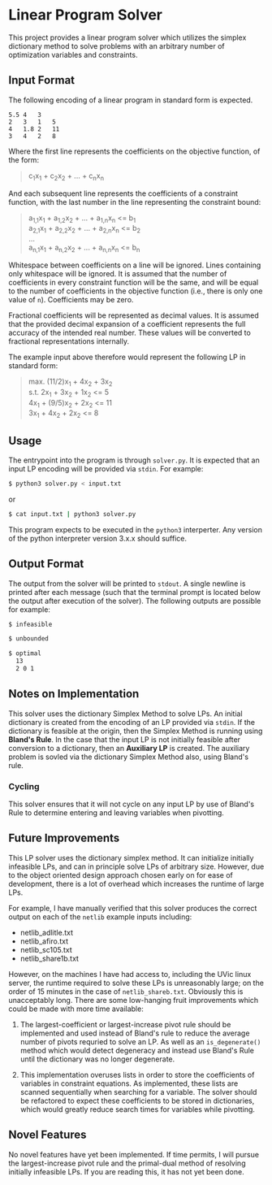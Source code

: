 # Linear Program Solver
This project provides a linear program solver which utilizes the simplex dictionary method to solve problems with an arbitrary number of optimization variables and constraints.

## Input Format
The following encoding of a linear program in standard form is expected.

```
5.5	4	3
2	3	1	5
4	1.8	2	11
3	4	2	8
```

Where the first line represents the coefficients on the objective function, of the form:

> c<sub>1</sub>x<sub>1</sub> + c<sub>2</sub>x<sub>2</sub> + ... + c<sub>n</sub>x<sub>n</sub>

And each subsequent line represents the coefficients of a constraint function, with the last number in the line representing the constraint bound:

> a<sub>1,1</sub>x<sub>1</sub> + a<sub>1,2</sub>x<sub>2</sub> + ... + a<sub>1,n</sub>x<sub>n</sub> <= b<sub>1</sub>  
> a<sub>2,1</sub>x<sub>1</sub> + a<sub>2,2</sub>x<sub>2</sub> + ... + a<sub>2,n</sub>x<sub>n</sub> <= b<sub>2</sub>  
> ...  
> a<sub>n,1</sub>x<sub>1</sub> + a<sub>n,2</sub>x<sub>2</sub> + ... + a<sub>n,n</sub>x<sub>n</sub> <= b<sub>n</sub> 

Whitespace between coefficients on a line will be ignored. Lines containing only whitespace will be ignored. It is assumed that the number of  coefficients in every constraint function will be the same, and will be equal to the number of  coefficients in the objective function (i.e., there is only one value of `n`). Coefficients may be zero.

Fractional coefficients will be represented as decimal values. It is assumed that the provided decimal expansion of a coefficient represents the full accuracy of the intended real number. These values will be converted to fractional representations internally. 

The example input above therefore would represent the following LP in standard form:

> max. (11/2)x<sub>1</sub> + 4x<sub>2</sub> + 3x<sub>2</sub>  
> s.t. 2x<sub>1</sub> + 3x<sub>2</sub> + 1x<sub>2</sub> <= 5  
> 4x<sub>1</sub> + (9/5)x<sub>2</sub> + 2x<sub>2</sub> <= 11  
> 3x<sub>1</sub> + 4x<sub>2</sub> + 2x<sub>2</sub> <= 8

## Usage
The entrypoint into the program is through `solver.py`. It is expected that an input LP encoding will be provided via `stdin`. For example:

```bash
$ python3 solver.py < input.txt
```
or
```bash
$ cat input.txt | python3 solver.py
```

This program expects to be executed in the `python3` interperter. Any version of the python interpreter version 3.x.x should suffice.

## Output Format

The output from the solver will be printed to `stdout`. A single newline is printed after each message (such that the terminal prompt is located below the output after execution of the solver). The following outputs are possible for example:

```bash
$ infeasible

$ unbounded

$ optimal
  13
  2 0 1

```

## Notes on Implementation

This solver uses the dictionary Simplex Method to solve LPs. An initial dictionary is created from the encoding of an LP provided via `stdin`. If the dictionary is feasible at the origin, then the Simplex Method is running using **Bland's Rule**. In the case that the input LP is not initially feasible after conversion to a dictionary, then an **Auxiliary LP** is created. The auxiliary problem is sovled via the dictionary Simplex Method also, using Bland's rule.

### Cycling

This solver ensures that it will not cycle on any input LP by use of Bland's Rule to determine entering and leaving variables when pivotting.

## Future Improvements

This LP solver uses the dictionary simplex method. It can initialize initially infeasible LPs, and can in principle solve LPs of arbitrary size. However, due to the object oriented design approach chosen early on for ease of development, there is a lot of overhead which increases the runtime of large LPs.

For example, I have manually verified that this solver produces the correct output on each of the `netlib` example inputs including:
- netlib_adlitle.txt
- netlib_afiro.txt
- netlib_sc105.txt
- netlib_share1b.txt

However, on the machines I have had access to, including the UVic linux server, the runtime required to solve these LPs is unreasonably large; on the order of 15 minutes in the case of `netlib_shareb.txt`. Obviously this is unacceptably long. There are some low-hanging fruit improvements which could be made with more time available:

1. The largest-coefficient or largest-increase pivot rule should be implemented and used instead of Bland's rule to reduce the average number of pivots requried to solve an LP. As well as an `is_degenerate()` method which would detect degeneracy and instead use Bland's Rule until the dictionary was no longer degenerate.

2. This implementation overuses lists in order to store the coefficients of variables in constraint equations. As implemented, these lists are scanned sequentially when searching for a variable. The solver should be refactored to expect these coefficients to be stored in dictionaries, which would greatly reduce search times for variables while pivotting.

## Novel Features

No novel features have yet been implemented. If time permits, I will pursue the largest-increase pivot rule and the primal-dual method of resolving initially infeasible LPs. If you are reading this, it has not yet been done.


